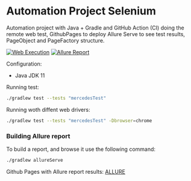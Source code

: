 # Automation Project Selenium

Automation project with Java + Gradle and GitHub Action (CI) doing the remote web test, GithubPages to deploy Allure Serve to see test results, PageObject and PageFactory structure.

[![Web Execution](https://github.com/tassioplima/Selenium/workflows/CI/badge.svg)](https://github.com/tassioplima/Selenium/actions)
[![Allure Report](https://img.shields.io/badge/Allure%20Report-deployed-yellowgreen)](https://tassioplima.github.io/Selenium/)

Configuration:

- Java JDK 11

Running test:

``` sh
./gradlew test --tests "mercedesTest"
```

Running woth diffent web drivers:

``` sh
./gradlew test --tests "mercedesTest" -Dbrowser=chrome
```

### Building Allure report

To build a report, and browse it use the following command:

``` sh
./gradlew allureServe
```

Github Pages with Allure report results: [ALLURE](https://tassioplima.github.io/Selenium/)

